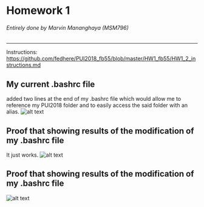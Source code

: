 # Homework 1
###### Entirely done by Marvin Mananghaya (MSM796)
-------------------------------------------------------------------------------------------
Instructions: https://github.com/fedhere/PUI2018_fb55/blob/master/HW1_fb55/HW1_2_instructions.md

## My current .bashrc file
added two lines at the end of my .bashrc file which would allow me to reference my PUI2018 folder and 
to easily access the said folder with an alias. 
![alt text](https://github.com/jinalklaulitz/PUI2018_msm796/blob/master/HW1_msm796/bashrc_screenshot.png)

## Proof that showing results of the modification of my .bashrc file
It just works.
![alt text](https://github.com/jinalklaulitz/PUI2018_msm796/blob/master/HW1_msm796/bashrc_screenshot.png)

## Proof that showing results of the modification of my .bashrc file
![alt text](https://github.com/jinalklaulitz/PUI2018_msm796/blob/master/HW1_msm796/pwd_alias_pwd.png)
